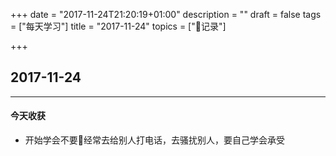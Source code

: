 +++
date = "2017-11-24T21:20:19+01:00"
description = ""
draft = false
tags = ["每天学习"]
title = "2017-11-24"
topics = ["记录"]

+++

## 2017-11-24

---
#### 今天收获

* 开始学会不要经常去给别人打电话，去骚扰别人，要自己学会承受